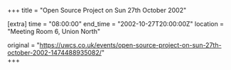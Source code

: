 +++
title = "Open Source Project on Sun 27th October 2002"

[extra]
time = "08:00:00"
end_time = "2002-10-27T20:00:00Z"
location = "Meeting Room 6, Union North"

original = "https://uwcs.co.uk/events/open-source-project-on-sun-27th-october-2002-1474488935082/"    
+++



